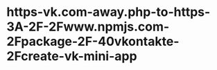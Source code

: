 # https-vk.com-away.php-to-https-3A-2F-2Fwww.npmjs.com-2Fpackage-2F-40vkontakte-2Fcreate-vk-mini-app